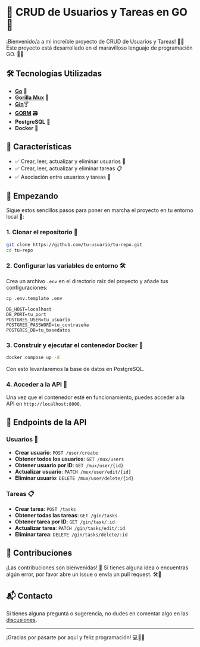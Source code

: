 # 🚀 CRUD de Usuarios y Tareas en GO 🎉

¡Bienvenido/a a mi increíble proyecto de CRUD de Usuarios y Tareas! 🤩✨ Este proyecto está desarrollado en el maravilloso lenguaje de programación GO. 🐹🚀

## 🛠️ Tecnologías Utilizadas

- [**Go**](https://go.dev/doc/install) 🐹
- [**Gorilla Mux**](https://github.com/gorilla/mux) 🦍 
- [**Gin**](https://gin-gonic.com/docs/):cocktail:
- [**GORM**](https://gorm.io/docs/) 🗃️
- **PostgreSQL** 🐘
- **Docker** 🐳

## 🌟 Características

- ✅ Crear, leer, actualizar y eliminar usuarios 👤
- ✅ Crear, leer, actualizar y eliminar tareas 📋
- ✅ Asociación entre usuarios y tareas 🔗

## 🚀 Empezando

Sigue estos sencillos pasos para poner en marcha el proyecto en tu entorno local 🏡:

### 1. Clonar el repositorio 📂

```bash
git clone https://github.com/tu-usuario/tu-repo.git
cd tu-repo
```

### 2. Configurar las variables de entorno 🛠️

Crea un archivo `.env` en el directorio raíz del proyecto y añade tus configuraciones:

```bash
cp .env.template .env
```

```env
DB_HOST=localhost
DB_PORT=tu_port
POSTGRES_USER=tu_usuario
POSTGRES_PASSWORD=tu_contraseña
POSTGRES_DB=tu_basedatos
```

### 3. Construir y ejecutar el contenedor Docker 🐳

```bash
docker compose up -d
```
Con esto levantaremos la base de datos en PostgreSQL.

### 4. Acceder a la API 🚀

Una vez que el contenedor esté en funcionamiento, puedes acceder a la API en `http://localhost:8000`.

## 🧩 Endpoints de la API

### Usuarios 👤

- **Crear usuario**: `POST /user/create`
- **Obtener todos los usuarios**: `GET /mux/users`
- **Obtener usuario por ID**: `GET /mux/user/{id}`
- **Actualizar usuario**: `PATCH /mux/user/edit/{id}`
- **Eliminar usuario**: `DELETE /mux/user/delete/{id}`

### Tareas 📋

- **Crear tarea**: `POST /tasks`
- **Obtener todas las tareas**: `GET /gin/tasks`
- **Obtener tarea por ID**: `GET /gin/task/:id`
- **Actualizar tarea**: `PATCH /gin/tasks/edit/:id`
- **Eliminar tarea**: `DELETE /gin/tasks/delete/:id`


## 🤝 Contribuciones

¡Las contribuciones son bienvenidas! 🙌 Si tienes alguna idea o encuentras algún error, por favor abre un issue o envía un pull request. 🛠️🔧

## 📬 Contacto

Si tienes alguna pregunta o sugerencia, no dudes en comentar algo en las [discusiones](https://github.com/GuilleFB/go-party/discussions).

---

¡Gracias por pasarte por aquí y feliz programación! 💻🎉🚀
